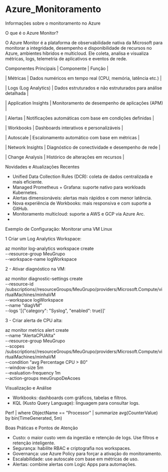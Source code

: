 # Azure_Monitoramento
Informações sobre o monitoramento no Azure 

O que é o Azure Monitor?

O Azure Monitor é a plataforma de observabilidade nativa da Microsoft para monitorar a integridade, 
desempenho e disponibilidade de recursos no Azure, ambientes híbridos e multicloud. 
Ele coleta, analisa e visualiza métricas, logs, telemetria de aplicativos e eventos de rede.

Componentes Principais
| Componente           | Função                                                       | 

| Métricas             | Dados numéricos em tempo real (CPU, memória, latência etc.)  | 

| Logs (Log Analytics) | Dados estruturados e não estruturados para análise detalhada | 

| Application Insights | Monitoramento de desempenho de aplicações (APM)              | 

| Alertas              | Notificações automáticas com base em condições definidas     | 

| Workbooks            | Dashboards interativos e personalizáveis                     | 

| Autoscale            | Escalonamento automático com base em métricas                | 

| Network Insights     | Diagnóstico de conectividade e desempenho de rede            | 

| Change Analysis      | Histórico de alterações em recursos                          | 



Novidades e Atualizações Recentes

- Unified Data Collection Rules (DCR): coleta de dados centralizada e mais eficiente.
- Managed Prometheus + Grafana: suporte nativo para workloads Kubernetes.
- Alertas dimensionáveis: alertas mais rápidos e com menor latência.
- Nova experiência de Workbooks: mais responsiva e com suporte a GitHub.
- Monitoramento multicloud: suporte a AWS e GCP via Azure Arc.
- 

 Exemplo de Configuração: Monitorar uma VM Linux
 
1 Criar um Log Analytics Workspace:

az monitor log-analytics workspace create \
  --resource-group MeuGrupo \
  --workspace-name logWorkspace

2 - Ativar diagnóstico na VM:

az monitor diagnostic-settings create \
  --resource-id /subscriptions/<id>/resourceGroups/MeuGrupo/providers/Microsoft.Compute/virtualMachines/minhaVM \
  --workspace logWorkspace \
  --name "diagVM" \
  --logs '[{"category": "Syslog", "enabled": true}]'

3 - Criar alerta de CPU alta:

az monitor metrics alert create \
  --name "AlertaCPUAlta" \
  --resource-group MeuGrupo \
  --scopes /subscriptions/<id>/resourceGroups/MeuGrupo/providers/Microsoft.Compute/virtualMachines/minhaVM \
  --condition "avg Percentage CPU > 80" \
  --window-size 5m \
  --evaluation-frequency 1m \
  --action-groups meuGrupoDeAcoes

Visualização e Análise

- Workbooks: dashboards com gráficos, tabelas e filtros.
- KQL (Kusto Query Language): linguagem para consultar logs.

Perf
| where ObjectName == "Processor"
| summarize avg(CounterValue) by bin(TimeGenerated, 5m)

Boas Práticas e Pontos de Atenção

- Custo: o maior custo vem da ingestão e retenção de logs. Use filtros e retenção inteligente.
- Segurança: habilite RBAC e criptografia nos workspaces.
- Governança: use Azure Policy para forçar a ativação do monitoramento.
- Escalabilidade: use autoscale com base em métricas de uso.
- Alertas: combine alertas com Logic Apps para automações.

